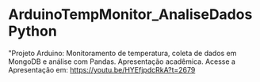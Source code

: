 # ArduinoTempMonitor_AnaliseDadosPython
"Projeto Arduino: Monitoramento de temperatura, coleta de dados em MongoDB e análise com Pandas. Apresentação acadêmica.
Acesse a Apresentação em: https://youtu.be/HYEfjpdcRkA?t=2679
